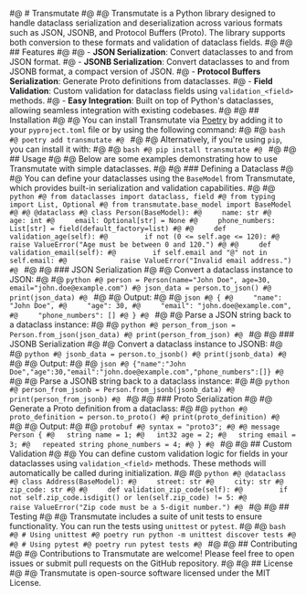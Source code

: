 #@ # Transmutate
#@
#@ Transmutate is a Python library designed to handle dataclass serialization and deserialization across various formats such as JSON, JSONB, and Protocol Buffers (Proto). The library supports both conversion to these formats and validation of dataclass fields.
#@
#@ ## Features
#@
#@ - **JSON Serialization**: Convert dataclasses to and from JSON format.
#@ - **JSONB Serialization**: Convert dataclasses to and from JSONB format, a compact version of JSON.
#@ - **Protocol Buffers Serialization**: Generate Proto definitions from dataclasses.
#@ - **Field Validation**: Custom validation for dataclass fields using `validation_<field>` methods.
#@ - **Easy Integration**: Built on top of Python's dataclasses, allowing seamless integration with existing codebases.
#@
#@ ## Installation
#@
#@ You can install Transmutate via [Poetry](https://python-poetry.org/) by adding it to your `pyproject.toml` file or by using the following command:
#@
#@ ```bash
#@ poetry add transmutate
#@ ```
#@
#@ Alternatively, if you're using `pip`, you can install it with:
#@
#@ ```bash
#@ pip install transmutate
#@ ```
#@
#@ ## Usage
#@
#@ Below are some examples demonstrating how to use Transmutate with simple dataclasses.
#@
#@ ### Defining a Dataclass
#@
#@ You can define your dataclasses using the `BaseModel` from Transmutate, which provides built-in serialization and validation capabilities.
#@
#@ ```python
#@ from dataclasses import dataclass, field
#@ from typing import List, Optional
#@ from transmutate.base_model import BaseModel
#@
#@ @dataclass
#@ class Person(BaseModel):
#@     name: str
#@     age: int
#@     email: Optional[str] = None
#@     phone_numbers: List[str] = field(default_factory=list)
#@
#@     def validation_age(self):
#@         if not (0 <= self.age <= 120):
#@             raise ValueError("Age must be between 0 and 120.")
#@
#@     def validation_email(self):
#@         if self.email and "@" not in self.email:
#@             raise ValueError("Invalid email address.")
#@ ```
#@
#@ ### JSON Serialization
#@
#@ Convert a dataclass instance to JSON:
#@
#@ ```python
#@ person = Person(name="John Doe", age=30, email="john.doe@example.com")
#@ json_data = person.to_json()
#@ print(json_data)
#@ ```
#@
#@ Output:
#@
#@ ```json
#@ {
#@     "name": "John Doe",
#@     "age": 30,
#@     "email": "john.doe@example.com",
#@     "phone_numbers": []
#@ }
#@ ```
#@
#@ Parse a JSON string back to a dataclass instance:
#@
#@ ```python
#@ person_from_json = Person.from_json(json_data)
#@ print(person_from_json)
#@ ```
#@
#@ ### JSONB Serialization
#@
#@ Convert a dataclass instance to JSONB:
#@
#@ ```python
#@ jsonb_data = person.to_jsonb()
#@ print(jsonb_data)
#@ ```
#@
#@ Output:
#@
#@ ```json
#@ {"name":"John Doe","age":30,"email":"john.doe@example.com","phone_numbers":[]}
#@ ```
#@
#@ Parse a JSONB string back to a dataclass instance:
#@
#@ ```python
#@ person_from_jsonb = Person.from_jsonb(jsonb_data)
#@ print(person_from_jsonb)
#@ ```
#@
#@ ### Proto Serialization
#@
#@ Generate a Proto definition from a dataclass:
#@
#@ ```python
#@ proto_definition = person.to_proto()
#@ print(proto_definition)
#@ ```
#@
#@ Output:
#@
#@ ```protobuf
#@ syntax = "proto3";
#@
#@ message Person {
#@   string name = 1;
#@   int32 age = 2;
#@   string email = 3;
#@   repeated string phone_numbers = 4;
#@ }
#@ ```
#@
#@ ## Custom Validation
#@
#@ You can define custom validation logic for fields in your dataclasses using `validation_<field>` methods. These methods will automatically be called during initialization.
#@
#@ ```python
#@ @dataclass
#@ class Address(BaseModel):
#@     street: str
#@     city: str
#@     zip_code: str
#@
#@     def validation_zip_code(self):
#@         if not self.zip_code.isdigit() or len(self.zip_code) != 5:
#@             raise ValueError("Zip code must be a 5-digit number.")
#@ ```
#@
#@ ## Testing
#@
#@ Transmutate includes a suite of unit tests to ensure functionality. You can run the tests using `unittest` or `pytest`.
#@
#@ ```bash
#@ # Using unittest
#@ poetry run python -m unittest discover tests
#@
#@ # Using pytest
#@ poetry run pytest tests
#@ ```
#@
#@ ## Contributing
#@
#@ Contributions to Transmutate are welcome! Please feel free to open issues or submit pull requests on the GitHub repository.
#@
#@ ## License
#@
#@ Transmutate is open-source software licensed under the MIT License.
